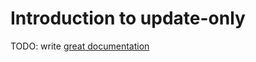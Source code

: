 # Introduction to update-only

TODO: write [great documentation](http://jacobian.org/writing/what-to-write/)
